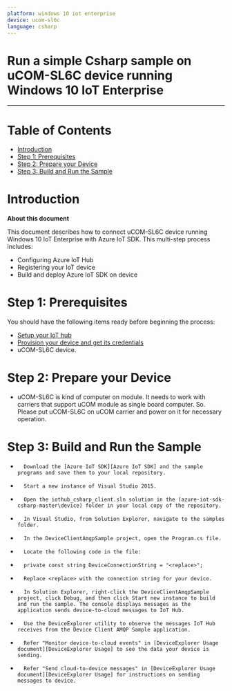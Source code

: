 ```yaml
---
platform: windows 10 iot enterprise
device: ucom-sl6c
language: csharp
---
```


Run a simple Csharp sample on uCOM-SL6C device running Windows 10 IoT Enterprise 
===
---

# Table of Contents

-   [Introduction](#Introduction)
-   [Step 1: Prerequisites](#Prerequisites)
-   [Step 2: Prepare your Device](#PrepareDevice)
-   [Step 3: Build and Run the Sample](#Build)

<a name="Introduction"></a>
# Introduction

**About this document**

This document describes how to connect uCOM-SL6C device running Windows 10 IoT Enterprise with Azure IoT SDK. This multi-step process includes:
-   Configuring Azure IoT Hub
-   Registering your IoT device
-   Build and deploy Azure IoT SDK on device

<a name="Prerequisites"></a>
# Step 1: Prerequisites

You should have the following items ready before beginning the process:

-   [Setup your IoT hub][lnk-setup-iot-hub]
-   [Provision your device and get its credentials][lnk-manage-iot-hub]
-   uCOM-SL6C device.


<a name="PrepareDevice"></a>
# Step 2: Prepare your Device

-   uCOM-SL6C is kind of computer on module. It needs to work with carriers that support uCOM module as single board computer. So. Please put uCOM-SL6C on uCOM carrier and power on it for necessary operation. 

<a name="Build"></a>
# Step 3: Build and Run the Sample


-   	Download the [Azure IoT SDK][Azure IoT SDK] and the sample programs and save them to your local repository.

-   	Start a new instance of Visual Studio 2015.
-   	Open the iothub_csharp_client.sln solution in the (azure-iot-sdk-csharp-master\device) folder in your local copy of the repository.
-   	In Visual Studio, from Solution Explorer, navigate to the samples folder.
-   	In the DeviceClientAmqpSample project, open the Program.cs file.
-   	Locate the following code in the file:
-   	private const string DeviceConnectionString = "<replace>";
-   	Replace <replace> with the connection string for your device.
-   	In Solution Explorer, right-click the DeviceClientAmqpSample project, click Debug, and then click Start new instance to build and run the sample. The console displays messages as the application sends device-to-cloud messages to IoT Hub.
-   	Use the DeviceExplorer utility to observe the messages IoT Hub receives from the Device Client AMQP Sample application.
-   	Refer "Monitor device-to-cloud events" in [DeviceExplorer Usage document][DeviceExplorer Usage] to see the data your device is sending.
-   	Refer "Send cloud-to-device messages" in [DeviceExplorer Usage document][DeviceExplorer Usage] for instructions on sending messages to device.


[Manage cloud device messaging with iothub-explorer]: https://docs.microsoft.com/en-us/azure/iot-hub/iot-hub-explorer-cloud-device-messaging
[Save IoT Hub messages to Azure data storage]: https://docs.microsoft.com/en-us/azure/iot-hub/iot-hub-store-data-in-azure-table-storage
[Use Power BI to visualize real-time sensor data from Azure IoT Hub]: https://docs.microsoft.com/en-us/azure/iot-hub/iot-hub-live-data-visualization-in-power-bi
[Use Azure Web Apps to visualize real-time sensor data from Azure IoT Hub]: https://docs.microsoft.com/en-us/azure/iot-hub/iot-hub-live-data-visualization-in-web-apps
[Weather forecast using the sensor data from your IoT hub in Azure Machine Learning]: https://docs.microsoft.com/en-us/azure/iot-hub/iot-hub-weather-forecast-machine-learning
[Remote monitoring and notifications with Logic Apps]: https://docs.microsoft.com/en-us/azure/iot-hub/iot-hub-monitoring-notifications-with-azure-logic-apps
[lnk-setup-iot-hub]: ../setup_iothub.md
[lnk-manage-iot-hub]: ../manage_iot_hub.md
[Azure IoT SDK]:https://github.com/azure/azure-iot-sdk-csharp
[DeviceExplorer Usage]:https://github.com/Azure/azure-iot-sdk-csharp/blob/master/tools/DeviceExplorer/doc/how_to_use_device_explorer.md


